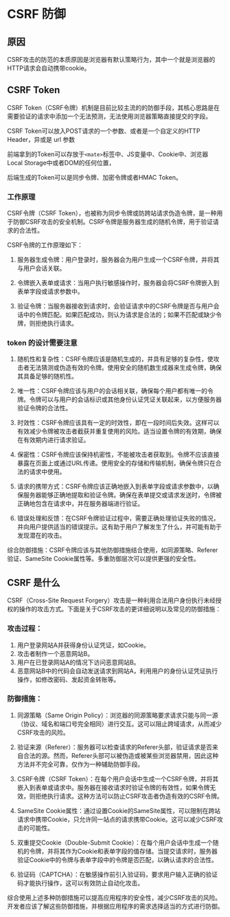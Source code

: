 # CSRF 防御

## 原因
CSRF攻击的防范的本质原因是浏览器有默认策略行为，其中一个就是浏览器的HTTP请求会自动携带cookie。

## CSRF Token
CSRF Token（CSRF令牌）机制是目前比较主流的的防御手段，其核心思路是在需要验证的请求中添加一个无法预测，无法使用浏览器策略直接提交的字段。

CSRF Token可以放入POST请求的一个参数、或者是一个自定义的HTTP Header，异或是 url 参数

前端拿到的Token可以存放于`<mate>`标签中、JS变量中、Cookie中、浏览器Local Storage中或者DOM的任何位置，

后端生成的Token可以是同步令牌、加密令牌或者HMAC Token。

### 工作原理
CSRF令牌（CSRF Token），也被称为同步令牌或防跨站请求伪造令牌，是一种用于防御CSRF攻击的安全机制。CSRF令牌是服务器生成的随机令牌，用于验证请求的合法性。

CSRF令牌的工作原理如下：

1. 服务器生成令牌：用户登录时，服务器会为用户生成一个CSRF令牌，并将其与用户会话关联。

2. 令牌嵌入表单或请求：当用户执行敏感操作时，服务器会将CSRF令牌嵌入到表单字段或请求参数中。

3. 验证令牌：当服务器接收到请求时，会验证请求中的CSRF令牌是否与用户会话中的令牌匹配。如果匹配成功，则认为请求是合法的；如果不匹配或缺少令牌，则拒绝执行请求。

###  token 的设计需要注意
1. 随机性和复杂性：CSRF令牌应该是随机生成的，并具有足够的复杂性，使攻击者无法猜测或伪造有效的令牌。使用安全的随机数生成器来生成令牌，确保其具备足够的随机性。

2. 唯一性：CSRF令牌应该与用户的会话相关联，确保每个用户都有唯一的令牌。令牌可以与用户的会话标识或其他身份认证凭证关联起来，以方便服务器验证令牌的合法性。

3. 时效性：CSRF令牌应该具有一定的时效性，即在一段时间后失效。这样可以有效减少令牌被攻击者截获并重复使用的风险。适当设置令牌的有效期，确保在有效期内进行请求验证。

4. 保密性：CSRF令牌应该保持机密性，不能被攻击者获取到。令牌不应该直接暴露在页面上或通过URL传递。使用安全的存储和传输机制，确保令牌只在合法的请求中使用。

5. 请求的携带方式：CSRF令牌应该正确地嵌入到表单字段或请求参数中，以确保服务器能够正确地提取和验证令牌。确保在表单提交或请求发送时，令牌被正确地包含在请求中，并在服务器端进行验证。

6. 错误处理和反馈：在CSRF令牌验证过程中，需要正确处理验证失败的情况，并向用户提供适当的错误提示。这有助于用户了解发生了什么，并可能有助于发现潜在的攻击。

综合防御措施：CSRF令牌应该与其他防御措施结合使用，如同源策略、Referer验证、SameSite Cookie属性等。多重防御层次可以提供更强的安全性。

## CSRF 是什么

CSRF（Cross-Site Request Forgery）攻击是一种利用合法用户身份执行未经授权的操作的攻击方式。下面是关于CSRF攻击的更详细说明以及常见的防御措施：

### 攻击过程：

1. 用户登录网站A并获得身份认证凭证，如Cookie。
2. 攻击者制作一个恶意网站B。
3. 用户在已登录网站A的情况下访问恶意网站B。
4. 恶意网站B中的代码会自动发送请求到网站A，利用用户的身份认证凭证执行操作，如修改密码、发起资金转账等。

### 防御措施：

1. 同源策略（Same Origin Policy）：浏览器的同源策略要求请求只能与同一源（协议、域名和端口号完全相同）进行交互。这可以阻止跨域请求，从而减少CSRF攻击的风险。

2. 验证来源（Referer）：服务器可以检查请求的Referer头部，验证请求是否来自合法的源。然而，Referer头部可以被伪造或被某些浏览器禁用，因此这种方法并不完全可靠，仅作为一种辅助防御手段。

3. CSRF令牌（CSRF Token）：在每个用户会话中生成一个CSRF令牌，并将其嵌入到表单或请求中。服务器在接收请求时验证令牌的有效性，如果令牌无效，则拒绝执行请求。这种方法可以防止CSRF攻击者伪造有效的CSRF令牌。

4. SameSite Cookie属性：通过设置Cookie的SameSite属性，可以限制在跨站请求中携带Cookie，只允许同一站点的请求携带Cookie。这可以减少CSRF攻击的可能性。

5. 双重提交Cookie（Double-Submit Cookie）：在每个用户会话中生成一个随机的令牌，并将其作为Cookie和表单字段的值存储。当提交请求时，服务器验证Cookie中的令牌与表单字段中的令牌是否匹配，以确认请求的合法性。

6. 验证码（CAPTCHA）：在敏感操作前引入验证码，要求用户输入正确的验证码才能执行操作，这可以有效防止自动化攻击。

综合使用上述多种防御措施可以提高应用程序的安全性，减少CSRF攻击的风险。开发者应该了解这些防御措施，并根据应用程序的需求选择适当的方式进行防御。